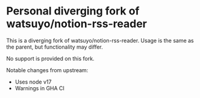 # Personal diverging fork of watsuyo/notion-rss-reader

This is a diverging fork of watsuyo/notion-rss-reader. Usage is the same as the parent, but functionality may differ.

No support is provided on this fork.

Notable changes from upstream:

- Uses node v17
- Warnings in GHA CI